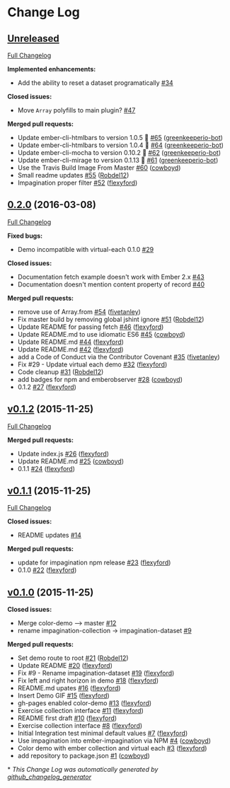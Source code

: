 # Change Log

## [Unreleased](https://github.com/thefrontside/ember-impagination/tree/HEAD)

[Full Changelog](https://github.com/thefrontside/ember-impagination/compare/0.2.0...HEAD)

**Implemented enhancements:**

- Add the ability to reset a dataset programatically [\#34](https://github.com/thefrontside/ember-impagination/issues/34)

**Closed issues:**

- Move `Array` polyfills to main plugin? [\#47](https://github.com/thefrontside/ember-impagination/issues/47)

**Merged pull requests:**

- Update ember-cli-htmlbars to version 1.0.5 🚀 [\#65](https://github.com/thefrontside/ember-impagination/pull/65) ([greenkeeperio-bot](https://github.com/greenkeeperio-bot))
- Update ember-cli-htmlbars to version 1.0.4 🚀 [\#64](https://github.com/thefrontside/ember-impagination/pull/64) ([greenkeeperio-bot](https://github.com/greenkeeperio-bot))
- Update ember-cli-mocha to version 0.10.2 🚀 [\#62](https://github.com/thefrontside/ember-impagination/pull/62) ([greenkeeperio-bot](https://github.com/greenkeeperio-bot))
- Update ember-cli-mirage to version 0.1.13 🚀 [\#61](https://github.com/thefrontside/ember-impagination/pull/61) ([greenkeeperio-bot](https://github.com/greenkeeperio-bot))
- Use the Travis Build Image From Master [\#60](https://github.com/thefrontside/ember-impagination/pull/60) ([cowboyd](https://github.com/cowboyd))
- Small readme updates [\#55](https://github.com/thefrontside/ember-impagination/pull/55) ([Robdel12](https://github.com/Robdel12))
- Impagination proper filter [\#52](https://github.com/thefrontside/ember-impagination/pull/52) ([flexyford](https://github.com/flexyford))

## [0.2.0](https://github.com/thefrontside/ember-impagination/tree/0.2.0) (2016-03-08)
[Full Changelog](https://github.com/thefrontside/ember-impagination/compare/v0.1.2...0.2.0)

**Fixed bugs:**

- Demo incompatible with virtual-each 0.1.0 [\#29](https://github.com/thefrontside/ember-impagination/issues/29)

**Closed issues:**

- Documentation fetch example doesn't work with Ember 2.x [\#43](https://github.com/thefrontside/ember-impagination/issues/43)
- Documentation doesn't mention content property of record [\#40](https://github.com/thefrontside/ember-impagination/issues/40)

**Merged pull requests:**

- remove use of Array.from [\#54](https://github.com/thefrontside/ember-impagination/pull/54) ([fivetanley](https://github.com/fivetanley))
- Fix master build by removing global jshint ignore [\#51](https://github.com/thefrontside/ember-impagination/pull/51) ([Robdel12](https://github.com/Robdel12))
- Update README for passing fetch [\#46](https://github.com/thefrontside/ember-impagination/pull/46) ([flexyford](https://github.com/flexyford))
- Update README.md to use idiomatic ES6 [\#45](https://github.com/thefrontside/ember-impagination/pull/45) ([cowboyd](https://github.com/cowboyd))
- Update README.md [\#44](https://github.com/thefrontside/ember-impagination/pull/44) ([flexyford](https://github.com/flexyford))
- Update README.md [\#42](https://github.com/thefrontside/ember-impagination/pull/42) ([flexyford](https://github.com/flexyford))
- add a Code of Conduct via the Contributor Covenant [\#35](https://github.com/thefrontside/ember-impagination/pull/35) ([fivetanley](https://github.com/fivetanley))
- Fix \#29 - Update virtual each demo [\#32](https://github.com/thefrontside/ember-impagination/pull/32) ([flexyford](https://github.com/flexyford))
- Code cleanup [\#31](https://github.com/thefrontside/ember-impagination/pull/31) ([Robdel12](https://github.com/Robdel12))
- add badges for npm and emberobserver [\#28](https://github.com/thefrontside/ember-impagination/pull/28) ([cowboyd](https://github.com/cowboyd))
- 0.1.2 [\#27](https://github.com/thefrontside/ember-impagination/pull/27) ([flexyford](https://github.com/flexyford))

## [v0.1.2](https://github.com/thefrontside/ember-impagination/tree/v0.1.2) (2015-11-25)
[Full Changelog](https://github.com/thefrontside/ember-impagination/compare/v0.1.1...v0.1.2)

**Merged pull requests:**

- Update index.js [\#26](https://github.com/thefrontside/ember-impagination/pull/26) ([flexyford](https://github.com/flexyford))
- Update README.md [\#25](https://github.com/thefrontside/ember-impagination/pull/25) ([cowboyd](https://github.com/cowboyd))
- 0.1.1 [\#24](https://github.com/thefrontside/ember-impagination/pull/24) ([flexyford](https://github.com/flexyford))

## [v0.1.1](https://github.com/thefrontside/ember-impagination/tree/v0.1.1) (2015-11-25)
[Full Changelog](https://github.com/thefrontside/ember-impagination/compare/v0.1.0...v0.1.1)

**Closed issues:**

- README updates [\#14](https://github.com/thefrontside/ember-impagination/issues/14)

**Merged pull requests:**

- update for impagination npm release [\#23](https://github.com/thefrontside/ember-impagination/pull/23) ([flexyford](https://github.com/flexyford))
- 0.1.0 [\#22](https://github.com/thefrontside/ember-impagination/pull/22) ([flexyford](https://github.com/flexyford))

## [v0.1.0](https://github.com/thefrontside/ember-impagination/tree/v0.1.0) (2015-11-25)
**Closed issues:**

- Merge color-demo --\> master [\#12](https://github.com/thefrontside/ember-impagination/issues/12)
- rename impagination-collection -\> impagination-dataset [\#9](https://github.com/thefrontside/ember-impagination/issues/9)

**Merged pull requests:**

- Set demo route to root [\#21](https://github.com/thefrontside/ember-impagination/pull/21) ([Robdel12](https://github.com/Robdel12))
- Update README [\#20](https://github.com/thefrontside/ember-impagination/pull/20) ([flexyford](https://github.com/flexyford))
- Fix \#9 - Rename impagination-dataset [\#19](https://github.com/thefrontside/ember-impagination/pull/19) ([flexyford](https://github.com/flexyford))
- Fix left and right horizon in demo [\#18](https://github.com/thefrontside/ember-impagination/pull/18) ([flexyford](https://github.com/flexyford))
- README.md upates [\#16](https://github.com/thefrontside/ember-impagination/pull/16) ([flexyford](https://github.com/flexyford))
- Insert Demo GIF [\#15](https://github.com/thefrontside/ember-impagination/pull/15) ([flexyford](https://github.com/flexyford))
- gh-pages enabled color-demo [\#13](https://github.com/thefrontside/ember-impagination/pull/13) ([flexyford](https://github.com/flexyford))
- Exercise collection interface [\#11](https://github.com/thefrontside/ember-impagination/pull/11) ([flexyford](https://github.com/flexyford))
- README first draft [\#10](https://github.com/thefrontside/ember-impagination/pull/10) ([flexyford](https://github.com/flexyford))
- Exercise collection interface [\#8](https://github.com/thefrontside/ember-impagination/pull/8) ([flexyford](https://github.com/flexyford))
- Initial Integration test minimal default values [\#7](https://github.com/thefrontside/ember-impagination/pull/7) ([flexyford](https://github.com/flexyford))
- Use impagination into ember-impagination via NPM [\#4](https://github.com/thefrontside/ember-impagination/pull/4) ([cowboyd](https://github.com/cowboyd))
- Color demo with ember collection and virtual each [\#3](https://github.com/thefrontside/ember-impagination/pull/3) ([flexyford](https://github.com/flexyford))
- add repository to package.json [\#1](https://github.com/thefrontside/ember-impagination/pull/1) ([cowboyd](https://github.com/cowboyd))



\* *This Change Log was automatically generated by [github_changelog_generator](https://github.com/skywinder/Github-Changelog-Generator)*